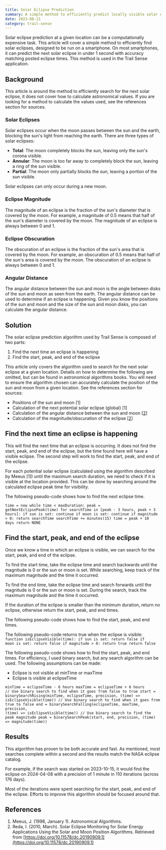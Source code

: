 ```yaml
---
title: Solar Eclipse Prediction
summary: A simple method to efficiently predict locally visible solar eclipses, designed to be run on a smartphone.
date: 2023-08-11
category: trail-sense
---
```


Solar eclipse prediction at a given location can be a computationally expensive task. This article will cover a simple method to efficiently find solar eclipses, designed to be run on a smartphone. On most smartphones, it can predict the next solar eclipse in under 1 second with accuracy matching posted eclipse times. This method is used in the Trail Sense application.

## Background

This article is around the method to efficiently search for the next solar eclipse, it does not cover how to calculate astronomical values. If you are looking for a method to calculate the values used, see the references section for sources.

### Solar Eclipses
Solar eclipses occur when the moon passes between the sun and the earth, blocking the sun's light from reaching the earth. There are three types of solar eclipses:

- **Total**: The moon completely blocks the sun, leaving only the sun's corona visible.
- **Annular**: The moon is too far away to completely block the sun, leaving a ring of the sun visible.
- **Partial**: The moon only partially blocks the sun, leaving a portion of the sun visible.

Solar eclipses can only occur during a new moon.

### Eclipse Magnitude
The magnitude of an eclipse is the fraction of the sun's diameter that is covered by the moon. For example, a magnitude of 0.5 means that half of the sun's diameter is covered by the moon. The magnitude of an eclipse is always between 0 and 1.

### Eclipse Obscuration
The obscuration of an eclipse is the fraction of the sun's area that is covered by the moon. For example, an obscuration of 0.5 means that half of the sun's area is covered by the moon. The obscuration of an eclipse is always between 0 and 1.

### Angular Distance
The angular distance between the sun and moon is the angle between disks of the sun and moon as seen from the earth. The angular distance can be used to determine if an eclipse is happening. Given you know the positions of the sun and moon and the size of the sun and moon disks, you can calculate the angular distance.

## Solution

The solar eclipse prediction algorithm used by Trail Sense is composed of two parts:

1. Find the next time an eclipse is happening
2. Find the start, peak, and end of the eclipse

This article only covers the algorithm used to search for the next solar eclipse at a given location. Details on how to determine the following are omitted, but can be found in astronomical algorithms books. You will need to ensure the algorithm chosen can accurately calculate the position of the sun and moon from a given location. See the references section for sources:

- Positions of the sun and moon [1]
- Calculation of the next potential solar eclipse (global) [1]
- Calculation of the angular distance between the sun and moon [[2](https://doi.org/10.11578/dc.20190909.1)]
- Calculation of the magnitude/obscuration of the eclipse [[2](https://doi.org/10.11578/dc.20190909.1)]

## Find the next time an eclipse is happening
This will find the next time that an eclipse is occurring. It does not find the start, peak, and end of the eclipse, but the time found here will have a visible eclipse. The second step will work to find the start, peak, and end of the eclipse.

For each potential solar eclipse (calculated using the algorithm described by Meeus [1]) until the maximum search duration, we need to check if it is visible at the location provided. This can be done by searching around the calculated eclipse peak time for visibility.

The following pseudo-code shows how to find the next eclipse time.

<code>time = now
while time < maxDuration:
    peak = getNextEclipsePeak(time)
    for searchTime in [peak - 3 hours, peak + 3 hours]:
        if sun is set:
            continue
        if moon is set:
            continue
        if magnitude > 0:
            return searchTime
        searchTime += minutes(15)
    time = peak + 10 days
return NONE
</code>

## Find the start, peak, and end of the eclipse
Once we know a time in which an eclipse is visible, we can search for the start, peak, and end of the eclipse.

To find the start time, take the eclipse time and search backwards until the magnitude is 0 or the sun or moon is set. While searching, keep track of the maximum magnitude and the time it occurred.

To find the end time, take the eclipse time and search forwards until the magnitude is 0 or the sun or moon is set. During the search, track the maximum magnitude and the time it occurred.

If the duration of the eclipse is smaller than the minimum duration, return no eclipse, otherwise return the start, peak, and end times.

The following pseudo-code shows how to find the start, peak, and end times.

The following pseudo-code returns true when the eclipse is visible:
<code>function isEclipseVisible(time):
    if sun is set:
        return false
    if moon is set:
        return false
    if magnitude > 0:
        return true
    return false
</code>

The following pseudo-code shows how to find the start, peak, and end times. For efficiency, I used binary search, but any search algorithm can be used. The following assumptions can be made:

- Eclipse is not visible at minTime or maxTime
- Eclipse is visible at eclipseTime

<code>minTime = eclipseTime - 6 hours
maxTime = eclipseTime + 6 hours
// Use binary search to find when it goes from false to true
start = binarySearchRising(minTime, eclipseTime, precision, (time) => isEclipseVisible(time))
// Use binary search to find when it goes from true to false
end = binarySearchFalling(eclipseTime, maxTime, precision, (time) => isEclipseVisible(time))
// Use binary search to find the peak magnitude
peak = binarySearchPeak(start, end, precision, (time) => magnitude(time))
</code>

## Results
This algorithm has proven to be both accurate and fast. As mentioned, most searches complete within a second and the results match the NASA eclipse catalog.

For example, if the search was started on 2023-10-15, it would find the eclipse on 2024-04-08 with a precision of 1 minute in 110 iterations (across 176 days).

Most of the iterations were spent searching for the start, peak, and end of the eclipse. Efforts to improve this algorithm should be focused around that.

## References
1. Meeus, J. (1998, January 1). Astronomical Algorithms.
2. Reda, I. (2010, March). Solar Eclipse Monitoring for Solar Energy Applications Using the Solar and Moon Position Algorithms. Retrieved from [https://doi.org/10.11578/dc.20190909.1](https://doi.org/10.11578/dc.20190909.1)